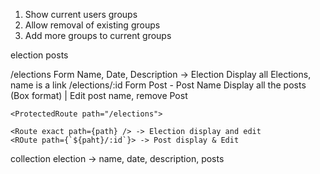 1. Show current users groups
2. Allow removal of existing groups
3. Add more groups to current groups

election
posts

/elections
Form Name, Date, Description -> Election
Display all Elections, name is a link
/elections/:id
Form Post - Post Name
Display all the posts (Box format) | Edit post name, remove Post

```
<ProtectedRoute path="/elections">

<Route exact path={path} /> -> Election display and edit
<ROute path={`${paht}/:id`}> -> Post display & Edit

```

collection election -> name, date, description, posts

